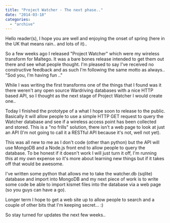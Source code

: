 ```yaml
---
title: "Project Watcher - The next phase.."
date: "2014-03-18"
categories: 
  - "archive"
---
```


Hello reader(s), I hope you are well and enjoying the onset of spring (here in the UK that means rain.. and lots of it)..

So a few weeks ago I released "Project Watcher" which were my wireless transform for Maltego. It was a bare bones release intended to get them out there and see what people thought. I'm pleased to say I've received no constructive feedback and as such I'm following the same motto as always.. "Sod you, I'm having fun .."

While I was writing the first transforms one of the things that I found was it there weren't any open source Wardriving databases with a nice HTTP based API, so I thought as the next stage of Project Watcher I would create one..

Today I finished the prototype of a what I hope soon to release to the public. Basically it will allow people to use a simple HTTP GET request to query the Watcher database and see if a wireless access point has been collected and stored. This is a "no frills" solution, there isn't a web page to look at just an API (I'm not going to call it a RESTful API because it's not, well not yet).

This was all new to me as I don't code (other than python) but the API will use MongoDB and a Node.js front end to allow people to query the database. To be honest if it doesn't work I will just turn it off, I'm running this at my own expense so it's more about learning new things but if it takes off that would be awesome.

I've written some python that allows me to take the watcher.db (sqlite) database and import into MongoDB and my next piece of work is to write some code be able to import kismet files into the database via a web page (so you guys can have a go).

Longer term I hope to get a web site up to allow people to search and a couple of other bits that I'm keeping secret... :)

So stay turned for updates the next few weeks..
